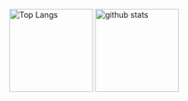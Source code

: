 <p align="left"> 
  <img alt="Top Langs" height="150px" src="https://github-readme-stats.vercel.app/api/top-langs/?username=506129747ryu&layout=compact&show_icons=true&theme=onedark" />
  <img alt="github stats" height="150px" src="https://github-readme-stats.vercel.app/api?username=506129747ryu&theme=onedark&show_icons=ture" />
</p>